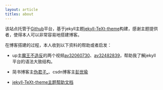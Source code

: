 ```yaml
---
layout: article
titles: about
---
```


该站点托管于[Github](www.github.com)平台，基于jekyll主题[jekyll-TeXt-theme](https://github.com/kitian616/jekyll-TeXt-theme)构建，感谢主题提供者，使得本人可以非常容易地搭建博客。

在博客搭建的过程，本人收到以下资料的帮助或者启发：

- up主[魔王不造反](<https://space.bilibili.com/33165125>)的两个视频[av32060730](<https://www.bilibili.com/video/av32060730?t=212>)、[av32482839](<https://www.bilibili.com/video/av32482839>)，帮助我了解jekyll平台的语法大致结构。

- 简书博客主[伪君子_](https://www.jianshu.com/p/f43a75ed16d0)、csdn博客主[彭世瑜](<https://blog.csdn.net/mouday/article/details/79300135>)

- [jekyll-TeXt-theme主题帮助文档](https://tianqi.name/jekyll-TeXt-theme/docs/zh/quick-start)

